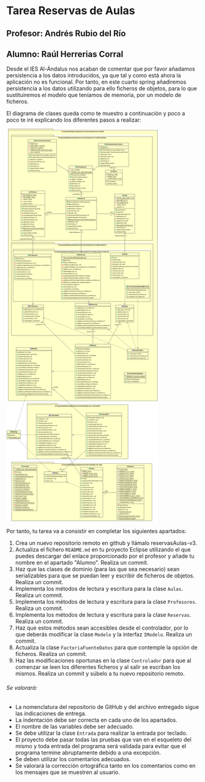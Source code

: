 # Tarea Reservas de Aulas
## Profesor: Andrés Rubio del Río
## Alumno: Raúl Herrerias Corral

Desde el IES Al-Ándalus nos acaban de comentar que por favor añadamos persistencia a los datos introducidos, ya que tal y como está ahora la aplicación no es funcional. Por tanto, en este cuarto spring añadiremos persistencia a los datos utilizando para ello ficheros de objetos, para lo que sustituiremos el modelo que teníamos de memoria, por un modelo de ficheros.

El diagrama de clases queda como te muestro a continuación y poco a poco te iré explicando los diferentes pasos a realizar:

![Diagrama de clases para reservasaulas](ReservasAulas-V3/resources/reservasAulas.png)

Por tanto, tu tarea va a consistir en completar los siguientes apartados:

1. Crea un nuevo repositorio remoto en github y llámalo reservasAulas-v3.
2. Actualiza el fichero `README.md` en tu proyecto Eclipse utilizando el que puedes descargar del enlace proporcionado por el profesor y añade tu nombre en el apartado "Alumno". Realiza un commit.
3. Haz que las clases de dominio (para las que sea necesario) sean serializables para que se puedan leer y escribir de ficheros de objetos. Realiza un commit.
4. Implementa los métodos de lectura y escritura para la clase `Aulas`. Realiza un commit.
5. Implementa los métodos de lectura y escritura para la clase `Profesores`. Realiza un commit.
5. Implementa los métodos de lectura y escritura para la clase `Reservas`. Realiza un commit.
6. Haz que estos métodos sean accesibles desde el controlador, por lo que deberás modificar la clase `Modelo` y la interfaz `IModelo`. Realiza un commit.
7. Actualiza la clase `FactoriaFuenteDatos` para que contemple la opción de ficheros. Realiza un commit.
8. Haz las modificaciones oportunas en la clase `Controlador` para que al comenzar se leen los diferentes ficheros y al salir se escriban los mismos. Realiza un commit y súbelo a tu nuevo repositorio remoto.

###### Se valorará:
- La nomenclatura del repositorio de GitHub y del archivo entregado sigue las indicaciones de entrega.
- La indentación debe ser correcta en cada uno de los apartados.
- El nombre de las variables debe ser adecuado.
- Se debe utilizar la clase `Entrada` para realizar la entrada por teclado.
- El proyecto debe pasar todas las pruebas que van en el esqueleto del mismo y toda entrada del programa será validada para evitar que el programa termine abruptamente debido a una excepción.
- Se deben utilizar los comentarios adecuados.
- Se valorará la corrección ortográfica tanto en los comentarios como en los mensajes que se muestren al usuario.

